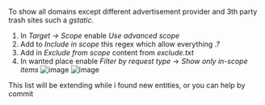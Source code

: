 To show all domains except different advertisement provider and 3th party trash sites such a *gstatic*.
1) In *Target -> Scope* enable *Use advanced scope*
2) Add to *Include in scope* this regex which allow everything *.?*
3) Add in *Exclude from scope* content from *exclude.txt* 
4) In wanted place enable *Filter by request type* -> *Show only in-scope items*
![image](https://user-images.githubusercontent.com/107123130/216564319-81b92de4-d0c1-4e03-9e3e-4a651d2e5ac1.png)
![image](https://user-images.githubusercontent.com/107123130/216565400-c1fe1ffc-2b89-4fd6-bd55-53fe15ba68fe.png)

This list will be extending while i found new entities, or you can help by commit
